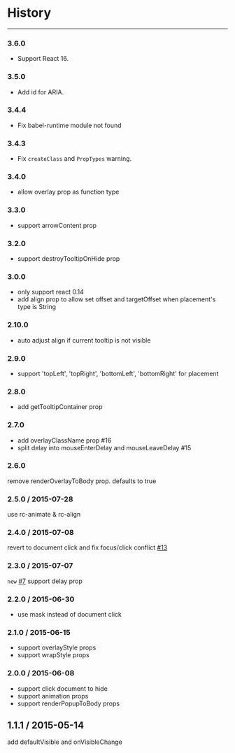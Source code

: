 # History
----

### 3.6.0

- Support React 16.

### 3.5.0

- Add id for ARIA.

### 3.4.4

- Fix babel-runtime module not found

### 3.4.3

- Fix `createClass` and `PropTypes` warning.

### 3.4.0

- allow overlay prop as function type

### 3.3.0

- support arrowContent prop

### 3.2.0

- support destroyTooltipOnHide prop

### 3.0.0

- only support react 0.14
- add align prop to allow set offset and targetOffset when placement's type is String

### 2.10.0

- auto adjust align if current tooltip is not visible

### 2.9.0

- support 'topLeft', 'topRight', 'bottomLeft', 'bottomRight' for placement

### 2.8.0

- add getTooltipContainer prop

### 2.7.0

- add overlayClassName prop #16
- split delay into mouseEnterDelay and mouseLeaveDelay #15

### 2.6.0

remove renderOverlayToBody prop. defaults to true

### 2.5.0 / 2015-07-28

use rc-animate & rc-align

### 2.4.0 / 2015-07-08

revert to document click and fix focus/click conflict [#13](https://github.com/react-component/tooltip/issues/6)

### 2.3.0 / 2015-07-07

`new` [#7](https://github.com/react-component/tooltip/issues/7) support delay prop

### 2.2.0 / 2015-06-30

- use mask instead of document click

### 2.1.0 / 2015-06-15

- support overlayStyle props
- support wrapStyle props

### 2.0.0 / 2015-06-08

- support click document to hide
- support animation props
- support renderPopupToBody props

## 1.1.1 / 2015-05-14

add defaultVisible and onVisibleChange
